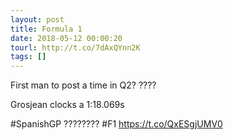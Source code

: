 ```yaml
---
layout: post
title: Formula 1
date: 2018-05-12 00:00:20
tourl: http://t.co/7dAxQYnn2K
tags: []
---
```

First man to post a time in Q2? ????

Grosjean clocks a 1:18.069s

#SpanishGP ???????? #F1 https://t.co/QxESgjUMV0